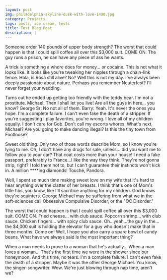 ```yaml
---
layout: post
img: philadelphia-skyline-dusk-with-love-1400.jpg
category: Projects
tags: posts, ice cream, tests
title: Test Blog Post
description: |
---
```

Someone order 140 pounds of upper body strength? The worst that could happen is that I could spill coffee all over this $3,000 suit. COME ON. The guy runs a prison, he can have any piece of ass he wants.

A trick is something a whore does for money… or cocaine. This is not what it looks like. It looks like you're tweaking her nipples through a chain-link fence. Hola, is Rosa still alive? No? Well this is not my day. I've always been deeply passionate about nature. Perhaps you remember Neuterfest? I'll never forget your wedding.

Turns out he ended up getting too friendly with the teddy bear. I'm not a prostitute. Michael: Then I shall let you live! Are all the guys in here… you know? George Sr: No not all of them. Barry: Yeah. It's never the ones you hope. I'm a complete failure. I can't even fake the death of a stripper. If you're suggesting I play favorites, you're wrong. I love all of my children equally. I don't care for Gob. Don't call my escorts whores. What's next, Michael? Are you going to make dancing illegal? Is this the tiny town from Footloose?

Sweet old thing. Only two of those words describe Mom, so I know you're lying to me. Oh, I don't have any drugs for sale, unless… did you want me to follow you to your car? That coat costs more than your house! I need a fake passport, preferably to France…I like the way they think. They're not gonna strip, right? I told them not to, but I can't guarantee their instincts won't kick in. A million ****ing diamonds! Touché, Pandora.

Well, I spent so much time making sweet love on my wife that it's hard to hear anything over the clatter of her breasts. I think that's one of Mom's little fibs, you know, like I'll sacrifice anything for my children. God knows they're squinters. George Michael may be suffering from what we in the soft-sciences call Obsessive Compulsive Disorder, or the "OC Disorder."

The worst that could happen is that I could spill coffee all over this $3,000 suit. COME ON. Fried cheese… with club sauce. Popcorn shrimp… with club sauce. Chicken fingers… with spicy club sauce. Oh…yeah…the guy in the…the $4,000 suit is holding the elevator for a guy who doesn't make that in three months. Come on! Well, I hope you also carry a spare bowl of candy beans. What have we always said is the most important thing?

When a man needs to prove to a woman that he's actually… When a man loves a woman… That's the first time we were in the shower since our honeymoon. And this time, no tears. I'm a complete failure. I can't even fake the death of a stripper. Maybe it was the other George Michael. You know, the singer-songwriter. Wow. We're just blowing through nap time, aren't we?
